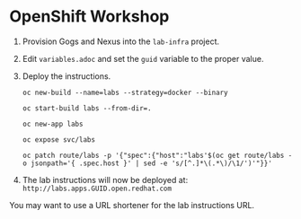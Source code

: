 # OpenShift Workshop

1. Provision Gogs and Nexus into the `lab-infra` project.
2. Edit `variables.adoc` and set the `guid` variable to the proper value.
3. Deploy the instructions.

	````
	oc new-build --name=labs --strategy=docker --binary

	oc start-build labs --from-dir=.

	oc new-app labs

	oc expose svc/labs
	
	oc patch route/labs -p '{"spec":{"host":"labs'$(oc get route/labs -o jsonpath='{ .spec.host }' | sed -e 's/[^.]*\(.*\)/\1/')'"}}'
	````
4. The lab instructions will now be deployed at: `http://labs.apps.GUID.open.redhat.com`

You may want to use a URL shortener for the lab instructions URL.
